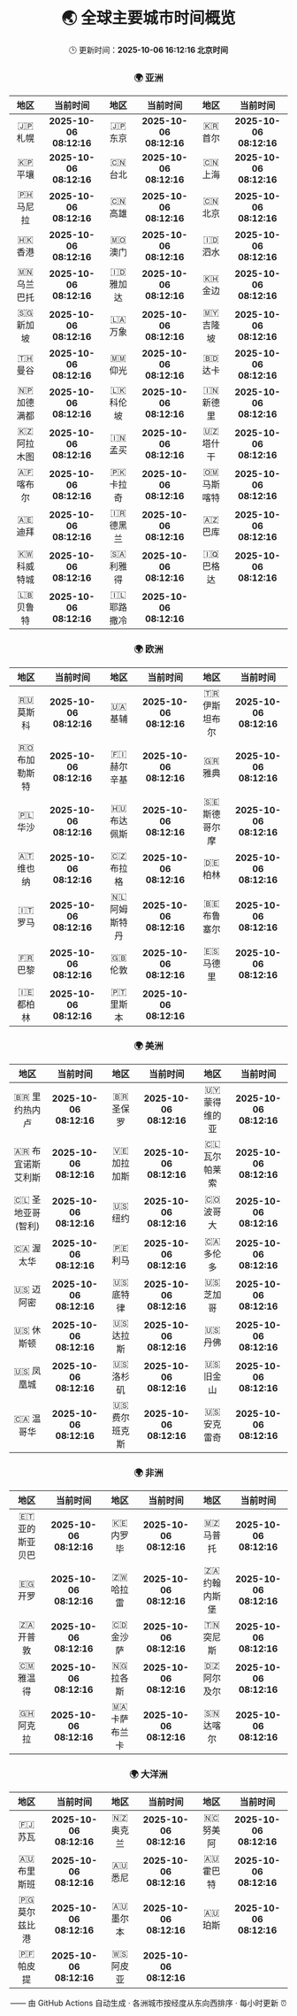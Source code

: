 <!-- GENERATED_BY_GMC_SCRIPT -->
<div align="center">

# 🌏 全球主要城市时间概览

🕒 更新时间：**2025-10-06 16:12:16 北京时间**

### 🌍 亚洲

| 地区 | 当前时间 | 地区 | 当前时间 | 地区 | 当前时间 |
| :--: | :--: | :--: | :--: | :--: | :--: |
| 🇯🇵 札幌 | **2025-10-06 08:12:16** | 🇯🇵 东京 | **2025-10-06 08:12:16** | 🇰🇷 首尔 | **2025-10-06 08:12:16** |
| 🇰🇵 平壤 | **2025-10-06 08:12:16** | 🇨🇳 台北 | **2025-10-06 08:12:16** | 🇨🇳 上海 | **2025-10-06 08:12:16** |
| 🇵🇭 马尼拉 | **2025-10-06 08:12:16** | 🇨🇳 高雄 | **2025-10-06 08:12:16** | 🇨🇳 北京 | **2025-10-06 08:12:16** |
| 🇭🇰 香港 | **2025-10-06 08:12:16** | 🇲🇴 澳门 | **2025-10-06 08:12:16** | 🇮🇩 泗水 | **2025-10-06 08:12:16** |
| 🇲🇳 乌兰巴托 | **2025-10-06 08:12:16** | 🇮🇩 雅加达 | **2025-10-06 08:12:16** | 🇰🇭 金边 | **2025-10-06 08:12:16** |
| 🇸🇬 新加坡 | **2025-10-06 08:12:16** | 🇱🇦 万象 | **2025-10-06 08:12:16** | 🇲🇾 吉隆坡 | **2025-10-06 08:12:16** |
| 🇹🇭 曼谷 | **2025-10-06 08:12:16** | 🇲🇲 仰光 | **2025-10-06 08:12:16** | 🇧🇩 达卡 | **2025-10-06 08:12:16** |
| 🇳🇵 加德满都 | **2025-10-06 08:12:16** | 🇱🇰 科伦坡 | **2025-10-06 08:12:16** | 🇮🇳 新德里 | **2025-10-06 08:12:16** |
| 🇰🇿 阿拉木图 | **2025-10-06 08:12:16** | 🇮🇳 孟买 | **2025-10-06 08:12:16** | 🇺🇿 塔什干 | **2025-10-06 08:12:16** |
| 🇦🇫 喀布尔 | **2025-10-06 08:12:16** | 🇵🇰 卡拉奇 | **2025-10-06 08:12:16** | 🇴🇲 马斯喀特 | **2025-10-06 08:12:16** |
| 🇦🇪 迪拜 | **2025-10-06 08:12:16** | 🇮🇷 德黑兰 | **2025-10-06 08:12:16** | 🇦🇿 巴库 | **2025-10-06 08:12:16** |
| 🇰🇼 科威特城 | **2025-10-06 08:12:16** | 🇸🇦 利雅得 | **2025-10-06 08:12:16** | 🇮🇶 巴格达 | **2025-10-06 08:12:16** |
| 🇱🇧 贝鲁特 | **2025-10-06 08:12:16** | 🇮🇱 耶路撒冷 | **2025-10-06 08:12:16** |   |   |

### 🌍 欧洲

| 地区 | 当前时间 | 地区 | 当前时间 | 地区 | 当前时间 |
| :--: | :--: | :--: | :--: | :--: | :--: |
| 🇷🇺 莫斯科 | **2025-10-06 08:12:16** | 🇺🇦 基辅 | **2025-10-06 08:12:16** | 🇹🇷 伊斯坦布尔 | **2025-10-06 08:12:16** |
| 🇷🇴 布加勒斯特 | **2025-10-06 08:12:16** | 🇫🇮 赫尔辛基 | **2025-10-06 08:12:16** | 🇬🇷 雅典 | **2025-10-06 08:12:16** |
| 🇵🇱 华沙 | **2025-10-06 08:12:16** | 🇭🇺 布达佩斯 | **2025-10-06 08:12:16** | 🇸🇪 斯德哥尔摩 | **2025-10-06 08:12:16** |
| 🇦🇹 维也纳 | **2025-10-06 08:12:16** | 🇨🇿 布拉格 | **2025-10-06 08:12:16** | 🇩🇪 柏林 | **2025-10-06 08:12:16** |
| 🇮🇹 罗马 | **2025-10-06 08:12:16** | 🇳🇱 阿姆斯特丹 | **2025-10-06 08:12:16** | 🇧🇪 布鲁塞尔 | **2025-10-06 08:12:16** |
| 🇫🇷 巴黎 | **2025-10-06 08:12:16** | 🇬🇧 伦敦 | **2025-10-06 08:12:16** | 🇪🇸 马德里 | **2025-10-06 08:12:16** |
| 🇮🇪 都柏林 | **2025-10-06 08:12:16** | 🇵🇹 里斯本 | **2025-10-06 08:12:16** |   |   |

### 🌍 美洲

| 地区 | 当前时间 | 地区 | 当前时间 | 地区 | 当前时间 |
| :--: | :--: | :--: | :--: | :--: | :--: |
| 🇧🇷 里约热内卢 | **2025-10-06 08:12:16** | 🇧🇷 圣保罗 | **2025-10-06 08:12:16** | 🇺🇾 蒙得维的亚 | **2025-10-06 08:12:16** |
| 🇦🇷 布宜诺斯艾利斯 | **2025-10-06 08:12:16** | 🇻🇪 加拉加斯 | **2025-10-06 08:12:16** | 🇨🇱 瓦尔帕莱索 | **2025-10-06 08:12:16** |
| 🇨🇱 圣地亚哥(智利) | **2025-10-06 08:12:16** | 🇺🇸 纽约 | **2025-10-06 08:12:16** | 🇨🇴 波哥大 | **2025-10-06 08:12:16** |
| 🇨🇦 渥太华 | **2025-10-06 08:12:16** | 🇵🇪 利马 | **2025-10-06 08:12:16** | 🇨🇦 多伦多 | **2025-10-06 08:12:16** |
| 🇺🇸 迈阿密 | **2025-10-06 08:12:16** | 🇺🇸 底特律 | **2025-10-06 08:12:16** | 🇺🇸 芝加哥 | **2025-10-06 08:12:16** |
| 🇺🇸 休斯顿 | **2025-10-06 08:12:16** | 🇺🇸 达拉斯 | **2025-10-06 08:12:16** | 🇺🇸 丹佛 | **2025-10-06 08:12:16** |
| 🇺🇸 凤凰城 | **2025-10-06 08:12:16** | 🇺🇸 洛杉矶 | **2025-10-06 08:12:16** | 🇺🇸 旧金山 | **2025-10-06 08:12:16** |
| 🇨🇦 温哥华 | **2025-10-06 08:12:16** | 🇺🇸 费尔班克斯 | **2025-10-06 08:12:16** | 🇺🇸 安克雷奇 | **2025-10-06 08:12:16** |

### 🌍 非洲

| 地区 | 当前时间 | 地区 | 当前时间 | 地区 | 当前时间 |
| :--: | :--: | :--: | :--: | :--: | :--: |
| 🇪🇹 亚的斯亚贝巴 | **2025-10-06 08:12:16** | 🇰🇪 内罗毕 | **2025-10-06 08:12:16** | 🇲🇿 马普托 | **2025-10-06 08:12:16** |
| 🇪🇬 开罗 | **2025-10-06 08:12:16** | 🇿🇼 哈拉雷 | **2025-10-06 08:12:16** | 🇿🇦 约翰内斯堡 | **2025-10-06 08:12:16** |
| 🇿🇦 开普敦 | **2025-10-06 08:12:16** | 🇨🇩 金沙萨 | **2025-10-06 08:12:16** | 🇹🇳 突尼斯 | **2025-10-06 08:12:16** |
| 🇨🇲 雅温得 | **2025-10-06 08:12:16** | 🇳🇬 拉各斯 | **2025-10-06 08:12:16** | 🇩🇿 阿尔及尔 | **2025-10-06 08:12:16** |
| 🇬🇭 阿克拉 | **2025-10-06 08:12:16** | 🇲🇦 卡萨布兰卡 | **2025-10-06 08:12:16** | 🇸🇳 达喀尔 | **2025-10-06 08:12:16** |

### 🌍 大洋洲

| 地区 | 当前时间 | 地区 | 当前时间 | 地区 | 当前时间 |
| :--: | :--: | :--: | :--: | :--: | :--: |
| 🇫🇯 苏瓦 | **2025-10-06 08:12:16** | 🇳🇿 奥克兰 | **2025-10-06 08:12:16** | 🇳🇨 努美阿 | **2025-10-06 08:12:16** |
| 🇦🇺 布里斯班 | **2025-10-06 08:12:16** | 🇦🇺 悉尼 | **2025-10-06 08:12:16** | 🇦🇺 霍巴特 | **2025-10-06 08:12:16** |
| 🇵🇬 莫尔兹比港 | **2025-10-06 08:12:16** | 🇦🇺 墨尔本 | **2025-10-06 08:12:16** | 🇦🇺 珀斯 | **2025-10-06 08:12:16** |
| 🇵🇫 帕皮提 | **2025-10-06 08:12:16** | 🇼🇸 阿皮亚 | **2025-10-06 08:12:16** |   |   |

—— 由 GitHub Actions 自动生成 · 各洲城市按经度从东向西排序 · 每小时更新 ⏰

</div>
